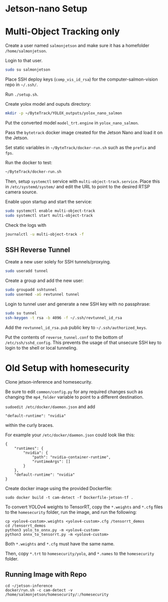 # Jetson-nano Setup

# Multi-Object Tracking only

Create a user named `salmonjetson` and make sure it has a homefolder `/home/salmonjetson`.

Login to that user.
```bash
sudo su salmonjetson
```

Place SSH deploy keys (`comp_vis_id_rsa`) for the computer-salmon-vision repo in `~/.ssh/`.

Run `./setup.sh`.

Create yolox model and ouputs directory:
```bash
mkdir -p ~/ByteTrack/YOLOX_outputs/yolox_nano_salmon
```

Put the converted model `model_trt.engine` in `yolox_nano_salmon`.

Pass the `bytetrack` docker image created for the Jetson Nano and load it on the Jetson.

Set static variables in `~/ByteTrack/docker-run.sh` such as the `prefix` and `fps`.

Run the docker to test:
```bash
~/ByteTrack/docker-run.sh
```

Then, setup `systemctl` service with `multi-object-track.service`. Place this in `/etc/systemd/system/`
and edit the URL to point to the desired RTSP camera source.

Enable upon startup and start the service:
```bash
sudo systemctl enable multi-object-track
sudo systemctl start multi-object-track
```

Check the logs with
```bash
journalctl -u multi-object-track -f
```

## SSH Reverse Tunnel

Create a new user solely for SSH tunnels/proxying.
```bash
sudo useradd tunnel
```

Create a group and add the new user:
```bash
sudo groupadd sshtunnel
sudo usermod -aG revtunnel tunnel
```

Login to tunnel user and generate a new SSH key with no passphrase:
```bash
sudo su tunnel
ssh-keygen -t rsa -b 4096 -f ~/.ssh/revtunnel_id_rsa
```

Add the `revtunnel_id_rsa.pub` public key to `~/.ssh/authorized_keys`.

Put the contents of `reverse_tunnel.conf` to the bottom of `/etc/ssh/sshd_config`.
This prevents the usage of that unsecure SSH key to login to the shell or local tunneling.

# Old Setup with homesecurity

Clone jetson-inference and homesecurity.

Be sure to edit `common/config.py` for any required changes such as
changing the `mp4_folder` variable to point to a different destination.

`sudoedit /etc/docker/daemon.json` and add
```
"default-runtime": "nvidia"
```
within the curly braces.

For example your `/etc/docker/daemon.json` could look like this:

```
{
    "runtimes": {
        "nvidia": {
            "path": "nvidia-container-runtime",
            "runtimeArgs": []
        }
    },
    "default-runtime": "nvidia"
}
```

Create docker image using the provided Dockerfile:
```
sudo docker build -t cam-detect -f Dockerfile-jetson-tf .
```

To convert YOLOv4 weights to TensorRT, copy the `*.weights` and `*.cfg` files
to the `homesecurity` folder, run the image, and run the following:

```
cp <yolov4-custom>.weights <yolov4-custom>.cfg /tensorrt_demos
cd /tensorrt_demos
python3 yolo_to_onnx.py -m <yolov4-custom>
python3 onnx_to_tensorrt.py -m <yolov4-custom>
```

Both `*.weights` and `*.cfg` must have the same name.

Then, copy `*.trt` to `homesecurity/yolo`, and `*.names` to the `homesecurity` folder.

## Running Image with Repo

```
cd ~/jetson-inference
docker/run.sh -c cam-detect -v /home/salmonjetson/homesecurity/:/homesecurity
```
